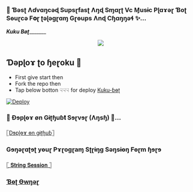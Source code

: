 ### 🥀 Ɓəsʈ Ʌɗvɑŋcəɖ Supsɽfasʈ Ʌŋɖ Sɱɑɽʈ Vc Ɱusɨc Pɭɑɤəɽ Ɓoʈ Sɵuɽcə F𝐨ɽ ʈəɭəgɽɑɱ Gɽɵups Ʌnɖ Cɧɑŋŋəɬ ✨...
_________Kuku Bøʈ________________
<p align="center"><a href="https://t.me/I_LOVE_Y0U_MY_HEARTBEET"><img src="https://te.legra.ph/file/a50f00d82689e54b99c85.jpg"></a></p>

##  Ɗəpɭoɤ ʈo ɧeɽoku  🤝

- First give start then
- Fork the repo then 
- Tap below botton ☟︎︎︎☟︎︎︎☟︎︎︎ for deploy [Kuku-ɓɵʈ](https://t.me/KUKU_XBOT)

[![Deploy](https://www.herokucdn.com/deploy/button.svg)](http://dashboard.heroku.com/new?template=https://github.com/HELLSPAMXD/ansh-musicbot)



### 🥀 Ɖɘpɭɵɤ øn Gɨʈɧuɓ𝐭 Sɘɽvɘɽ (Ʌŋsɧ) 💞...

[𓊈Dɘpɭɵɤ ɵn gɨʈɧuɓ𓊉](https://github.com/HELLSPAMXD/ansh-musicbot/fork)





### Gɘŋəɽɑʈɘʈ yɵuɽ Pɤɽogɽaɱ Sʈɽɨŋɡ Səŋsɨɵŋ Fɵɽm ɧɘɽɘ

[𓊈 𝐒𝐭𝐫𝐢𝐧𝐠  𝐒𝐞𝐬𝐬𝐢𝐨𝐧 𓊉](https://t.me/STRING_XBOT)




### [Ɓɵʈ Ɵwŋəɽ](https://t.me/I_LOVE_YOU_MY_HEARTBEET)



